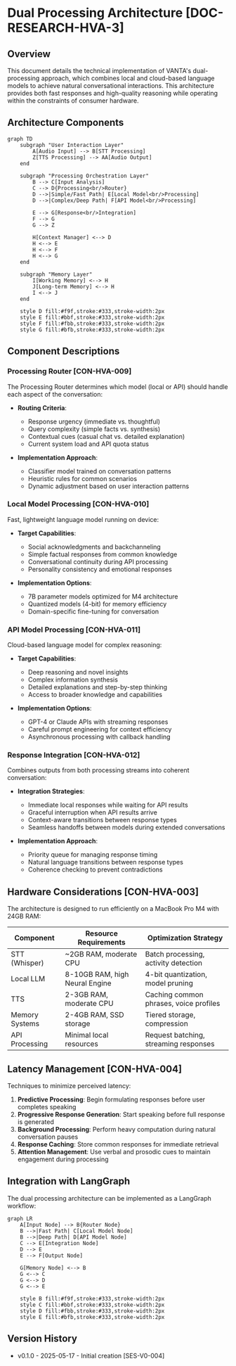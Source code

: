 # Dual Processing Architecture [DOC-RESEARCH-HVA-3]

## Overview

This document details the technical implementation of VANTA's dual-processing approach, which combines local and cloud-based language models to achieve natural conversational interactions. This architecture provides both fast responses and high-quality reasoning while operating within the constraints of consumer hardware.

## Architecture Components

```mermaid
graph TD
    subgraph "User Interaction Layer"
        A[Audio Input] --> B[STT Processing]
        Z[TTS Processing] --> AA[Audio Output]
    end
    
    subgraph "Processing Orchestration Layer"
        B --> C[Input Analysis]
        C --> D{Processing<br/>Router}
        D -->|Simple/Fast Path| E[Local Model<br/>Processing]
        D -->|Complex/Deep Path| F[API Model<br/>Processing]
        
        E --> G[Response<br/>Integration]
        F --> G
        G --> Z
        
        H[Context Manager] <--> D
        H <--> E
        H <--> F
        H <--> G
    end
    
    subgraph "Memory Layer"
        I[Working Memory] <--> H
        J[Long-term Memory] <--> H
        I <--> J
    end
    
    style D fill:#f9f,stroke:#333,stroke-width:2px
    style E fill:#bbf,stroke:#333,stroke-width:2px
    style F fill:#fbb,stroke:#333,stroke-width:2px
    style G fill:#bfb,stroke:#333,stroke-width:2px
```

## Component Descriptions

### Processing Router [CON-HVA-009]

The Processing Router determines which model (local or API) should handle each aspect of the conversation:

- **Routing Criteria**:
  - Response urgency (immediate vs. thoughtful)
  - Query complexity (simple facts vs. synthesis)
  - Contextual cues (casual chat vs. detailed explanation)
  - Current system load and API quota status

- **Implementation Approach**:
  - Classifier model trained on conversation patterns
  - Heuristic rules for common scenarios
  - Dynamic adjustment based on user interaction patterns

### Local Model Processing [CON-HVA-010]

Fast, lightweight language model running on device:

- **Target Capabilities**:
  - Social acknowledgments and backchanneling
  - Simple factual responses from common knowledge
  - Conversational continuity during API processing
  - Personality consistency and emotional responses

- **Implementation Options**:
  - 7B parameter models optimized for M4 architecture
  - Quantized models (4-bit) for memory efficiency
  - Domain-specific fine-tuning for conversation

### API Model Processing [CON-HVA-011]

Cloud-based language model for complex reasoning:

- **Target Capabilities**:
  - Deep reasoning and novel insights
  - Complex information synthesis
  - Detailed explanations and step-by-step thinking
  - Access to broader knowledge and capabilities

- **Implementation Options**:
  - GPT-4 or Claude APIs with streaming responses
  - Careful prompt engineering for context efficiency
  - Asynchronous processing with callback handling

### Response Integration [CON-HVA-012]

Combines outputs from both processing streams into coherent conversation:

- **Integration Strategies**:
  - Immediate local responses while waiting for API results
  - Graceful interruption when API results arrive
  - Context-aware transitions between response types
  - Seamless handoffs between models during extended conversations

- **Implementation Approach**:
  - Priority queue for managing response timing
  - Natural language transitions between response types
  - Coherence checking to prevent contradictions

## Hardware Considerations [CON-HVA-003]

The architecture is designed to run efficiently on a MacBook Pro M4 with 24GB RAM:

| Component | Resource Requirements | Optimization Strategy |
|-----------|----------------------|------------------------|
| STT (Whisper) | ~2GB RAM, moderate CPU | Batch processing, activity detection |
| Local LLM | 8-10GB RAM, high Neural Engine | 4-bit quantization, model pruning |
| TTS | 2-3GB RAM, moderate CPU | Caching common phrases, voice profiles |
| Memory Systems | 2-4GB RAM, SSD storage | Tiered storage, compression |
| API Processing | Minimal local resources | Request batching, streaming responses |

## Latency Management [CON-HVA-004]

Techniques to minimize perceived latency:

1. **Predictive Processing**: Begin formulating responses before user completes speaking
2. **Progressive Response Generation**: Start speaking before full response is generated
3. **Background Processing**: Perform heavy computation during natural conversation pauses
4. **Response Caching**: Store common responses for immediate retrieval
5. **Attention Management**: Use verbal and prosodic cues to maintain engagement during processing

## Integration with LangGraph

The dual processing architecture can be implemented as a LangGraph workflow:

```mermaid
graph LR
    A[Input Node] --> B{Router Node}
    B -->|Fast Path| C[Local Model Node]
    B -->|Deep Path| D[API Model Node]
    C --> E[Integration Node]
    D --> E
    E --> F[Output Node]
    
    G[Memory Node] <--> B
    G <--> C
    G <--> D
    G <--> E
    
    style B fill:#f9f,stroke:#333,stroke-width:2px
    style C fill:#bbf,stroke:#333,stroke-width:2px
    style D fill:#fbb,stroke:#333,stroke-width:2px
    style E fill:#bfb,stroke:#333,stroke-width:2px
```

## Version History

- v0.1.0 - 2025-05-17 - Initial creation [SES-V0-004]